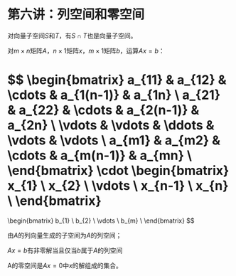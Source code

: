 
# 第六讲：列空间和零空间

对向量子空间$S$和$T$，有$S \cap T$也是向量子空间。

对$m \times n$矩阵$A$，$n \times 1$矩阵$x$，$m \times 1$矩阵$b$，运算$Ax=b$：

$$
\begin{bmatrix}
a_{11} & a_{12} & \cdots & a_{1(n-1)} & a_{1n} \\
a_{21} & a_{22} & \cdots & a_{2(n-1)} & a_{2n} \\
\vdots & \vdots & \ddots & \vdots & \vdots \\
a_{m1} & a_{m2} & \cdots & a_{m(n-1)} & a_{mn} \\
\end{bmatrix}
\cdot
\begin{bmatrix}
x_{1} \\
x_{2} \\
\vdots \\
x_{n-1} \\
x_{n} \\
\end{bmatrix}
=
\begin{bmatrix}
b_{1} \\
b_{2} \\
\vdots \\
b_{m} \\
\end{bmatrix}
$$

由$A$的列向量生成的子空间为$A$的列空间；

$Ax=b$有非零解当且仅当$b$属于$A$的列空间

A的零空间是$Ax=0$中$x$的解组成的集合。
